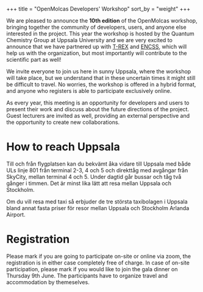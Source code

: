 +++
title = "OpenMolcas Developers' Workshop"
sort_by = "weight"
+++

We are pleased to announce the **10th edition** of the OpenMolcas workshop,
bringing together the community of developers, users, and anyone else
interested in the project. This year the workshop is hosted by the Quantum
Chemistry Group at Uppsala University and we are very excited to announce that
we have partnered up with [T-REX](https://trex-coe.eu/) and
[ENCSS](https://enccs.se/), which will help us with the organization, but most
importantly will contribute to the scientific part as well!  

We invite everyone to join us here in sunny Uppsala, where the workshop
will take place, but we understand that in these uncertain times it might still
be difficult to travel. No worries, the workshop is offered in a hybrid format,
and anyone who registers is able to participate exclusively online.  

As every year, this meeting is an opportunity for developers and users to
present their work and discuss about the future directions of the project.
Guest lecturers are invited as well, providing an external perspective and the
opportunity to create new collaborations.

# How to reach Uppsala

Till och från flygplatsen kan du bekvämt åka vidare till Uppsala med både ULs
linje 801 från terminal 2-3, 4 och 5 och direkttåg med avgångar från SkyCity,
mellan terminal 4 och 5. Under dagtid går bussar och tåg två gånger i timmen.
Det är minst lika lätt att resa mellan Uppsala och Stockholm.

Om du vill resa med taxi så erbjuder de tre största taxibolagen i Uppsala bland
annat fasta priser för resor mellan Uppsala och Stockholm Arlanda Airport.

# Registration

Please mark if you are going to participate on-site or online via zoom, the
registration is in either case completely free of charge. In case of on-site
participation, please mark if you would like to join the gala dinner on
Thursday 9th June. The participants have to organize travel and accommodation
by themeselves.
